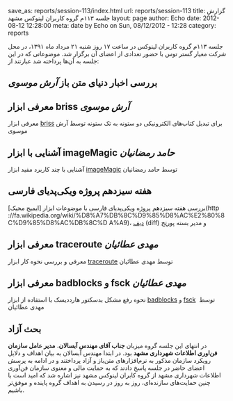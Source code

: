 save_as: reports/session-113/index.html
url: reports/session-113
title: گزارش جلسه ۱۱۳م گروه کاربران لینوکس مشهد
layout: page
author: Echo
date: 2012-08-12 12:28:00
meta: date by Echo on Sun, 08/12/2012 - 12:28
category: reports

جلسه ۱۱۳م گروه کاربران لینوکس در ساعت ۱۷ روز شنبه ۲۱ مرداد ماه ۱۳۹۱، در محل
شرکت معیار گستر توس با حضور تعدادی از اعضای آن برگزار شد.
موضوعاتی که در این جلسه به آن‌ها پرداخته شد عبارتند از:  


<!--more-->


## بررسی اخبار دنیای متن باز *آرش موسوی*
## معرفی ابزار briss *آرش موسوی*
معرفی ابزار [briss](http://briss.sourceforge.net/) برای تبدیل کتاب‌های
الکترونیکی دو ستونه به تک ستونه توسط آرش موسوی  

## آشنایی با ابزار imageMagic *حامد رمضانیان*
آشنایی با چند کاربرد مفید ابزار
[imageMagic](http://www.imagemagick.org/script/index.php) توسط حامد رمضانیان  


## هفته سیزدهم پروژه ویکی‌پدیای فارسی
بررسی هفته سیزدهم پروژه ویکی‌پدیای فارسی با موضوعات ابزار [ایمیج مجیک](http
://fa.wikipedia.org/wiki/%D8%A7%DB%8C%D9%85%D8%AC%E2%80%8C%D9%85%D8%AC%DB%8C%D
A%A9)، [دیف](http://fa.wikipedia.org/wiki/%D8%AF%DB%8C%D9%81) (diff) و مدیر
بسته [پورتج](http://fa.wikipedia.org/wiki/%D9%BE%D9%88%D8%B1%D8%AA%D8%AC)  

## معرفی ابزار traceroute *مهدی عطائیان*
 معرفی و بررسی نحوه کار ابزار [traceroute](http://man.cx/traceroute) توسط
مهدی عطائیان  

## معرفی ابزار badblocks و fsck *مهدی عطائیان*
نحوه رفع مشکل بدسکتور هارددیسک با استفاده از ابزار
[badblocks](http://man.cx/badblocks) و [fsck](http://man.cx/fsck)  توسط مهدی
عطائیان  

## بحث آزاد

در انتهای این جلسه گروه میزبان **جناب آقای مهندس آبسالان**، **مدیر عامل سازمان فن‌اوری اطلاعات شهرداری مشهد** بود. در ابتدا مهندس آبسالان به بیان اهداف و دلایل رویکرد سازمان مذکور به نرم‌افزار‌های متن‌باز و آزاد پرداختند و در ادامه به پرسش اعضای حاضر در جلسه پاسخ دادند که به حمایت مالی و معنوی سازمان فن‌آوری اطلاعات شهرداری مشهد از گروه کابران لینوکس مشهد نیز اشاره شد که امید است با چنین حمایت‌های سازنده‌ای، روز به روز در رسیدن به اهداف گروه پاینده و موفق‌تر باشیم.
